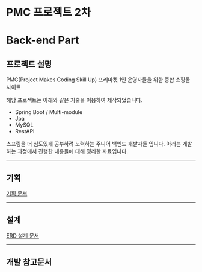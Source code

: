 # PMC 프로젝트 2차
# Back-end Part

## 프로젝트 설명

PMC(Project Makes Coding Skill Up) 
프리마켓 1인 운영자들을 위한 종합 쇼핑몰 사이트

해당 프로젝트는 아래와 같은 기술을 이용하여 제작되었습니다.
  - Spring Boot / Multi-module
  - Jpa
  - MySQL
  - RestAPI

스프링을 더 심도있게 공부하려 노력하는 주니어 백엔드 개발자들 입니다.
아래는 개발하는 과정에서 진행한 내용들에 대해 정리한 자료입니다.

---

## 기획

[기획 문서](https://www.notion.so/399b215d46a549a39a106945057abe18)

---

## 설계

[ERD 설계 문서](https://okdolmin.tistory.com/46)

---

## 개발 참고문서


